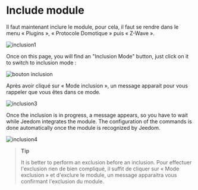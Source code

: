 # Include module

Il faut maintenant inclure le module, pour cela, il faut se rendre dans le menu « Plugins », « Protocole Domotique » puis « Z-Wave ».

![inclusion1](images/plugin/inclusion1.jpg)

Once on this page, you will find an "Inclusion Mode" button, just click on it to switch to inclusion mode :

![bouton inclusion](images/plugin/bouton_inclusion.jpg)

Après avoir cliqué sur « Mode inclusion », un message apparait pour vous rappeler que vous êtes dans ce mode.

![inclusion3](images/plugin/inclusion3.jpg)

Once the inclusion is in progress, a message appears, so you have to wait while Jeedom integrates the module. The configuration of the commands is done automatically once the module is recognized by Jeedom.

![inclusion4](images/plugin/inclusion4.jpg)

> **Tip**
>
> It is better to perform an exclusion before an inclusion. Pour effectuer l'exclusion rien de bien compliqué, il suffit de cliquer sur « Mode exclusion » et d'exclure le module, un message apparaitra vous confirmant l'exclusion du module.
